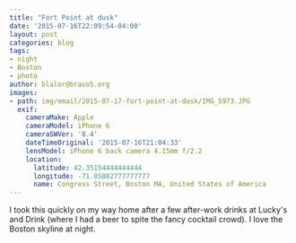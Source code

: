 ```yaml
---
title: "Fort Point at dusk"
date: '2015-07-16T22:09:54-04:00'
layout: post
categories: blog
tags:
- night
- Boston
- photo
author: blalor@bravo5.org
images:
- path: img/email/2015-07-17-fort-point-at-dusk/IMG_5973.JPG
  exif:
    cameraMake: Apple
    cameraModel: iPhone 6
    cameraSWVer: '8.4'
    dateTimeOriginal: '2015-07-16T21:04:33'
    lensModel: iPhone 6 back camera 4.15mm f/2.2
    location:
      latitude: 42.35154444444444
      longitude: -71.05082777777777
      name: Congress Street, Boston MA, United States of America
---
```


I took this quickly on my way home after a few after-work drinks at Lucky's and Drink (where I had a beer to spite the fancy cocktail crowd). I love the Boston skyline at night. 



